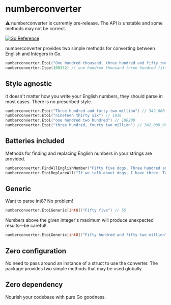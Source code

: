 # numberconverter

⚠️ numberconverter is currently pre-release. The API is unstable and some methods may not be correct. 

[![Go Reference](https://pkg.go.dev/badge/github.com/will-lol/numberconverter.svg)](https://pkg.go.dev/github.com/will-lol/numberconverter)

numberconverter provides two simple methods for converting between English and Integers in Go.

```go
numberconverter.Etoi("One hundred thousand, three hundred and fifty two") // 100_352
numberconverter.Itoe(100352) // one hundred thousand three hundred fifty-two
```

## Style agnostic

It doesn't matter how you write your English numbers, they should parse in most cases. There is no prescribed style.

```go
numberconverter.Etoi("Three hundred and forty two million") // 342_000_000
numberconverter.Etoi("nineteen thirty six") // 1936
numberconverter.Etoi("one hundred two hundred") // 100200
numberconverter.Etoi("three hundred, fourty two million") // 342_000_000
```

## Batteries included

Methods for finding and replacing English numbers in your strings are provided.

```go 
numberconverter.FindAllEnglishNumber("Fifty five dogs. Three hundred and twenty three geese.") // {"Fifty five", "Three hundred and twenty three"}
numberconverter.EtoiReplaceAll("If we talk about dogs, I have three. Two of them live in a kennel") // "If we talk about dogs, I have 3. 2 of them live in a kennel"
```

## Generic

Want to parse int8? No problem!

```go
numberconverter.EtoiGeneric[int8]("Fifty five") // 55
```

Numbers above the given integer's maximum will produce unexpected results—be careful!

```go
numberconverter.EtoiGeneric[int8]("Fifty hundred and fifty two million") // 0
```

## Zero configuration

No need to pass around an instance of a struct to use the converter. The package provides two simple methods that may be used globally.

## Zero dependency

Nourish your codebase with pure Go goodness.
